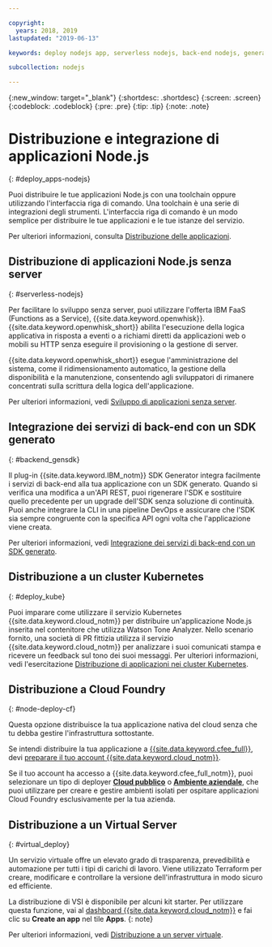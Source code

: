```yaml
---

copyright:
  years: 2018, 2019
lastupdated: "2019-06-13"

keywords: deploy nodejs app, serverless nodejs, back-end nodejs, generated sdk nodejs, cloud foundry deploy nodejs, kubernetes deploy nodejs, virtual nodejs

subcollection: nodejs

---
```


{:new_window: target="_blank"}
{:shortdesc: .shortdesc}
{:screen: .screen}
{:codeblock: .codeblock}
{:pre: .pre}
{:tip: .tip}
{:note: .note}

# Distribuzione e integrazione di applicazioni Node.js
{: #deploy_apps-nodejs}

Puoi distribuire le tue applicazioni Node.js con una toolchain oppure utilizzando l'interfaccia riga di comando. Una toolchain è una serie di integrazioni degli strumenti. L'interfaccia riga di comando è un modo semplice per distribuire le tue applicazioni e le tue istanze del servizio.

Per ulteriori informazioni, consulta [Distribuzione delle applicazioni](/docs/apps?topic=creating-apps-deploying-apps).

## Distribuzione di applicazioni Node.js senza server
{: #serverless-nodejs}

Per facilitare lo sviluppo senza server, puoi utilizzare l'offerta IBM FaaS (Functions as a Service), {{site.data.keyword.openwhisk}}. {{site.data.keyword.openwhisk_short}} abilita l'esecuzione della logica applicativa in risposta a eventi o a richiami diretti da applicazioni web o mobili su HTTP senza eseguire il provisioning o la gestione di server.

{{site.data.keyword.openwhisk_short}} esegue l'amministrazione del sistema, come il ridimensionamento automatico, la gestione della disponibilità e la manutenzione, consentendo agli sviluppatori di rimanere concentrati sulla scrittura della logica dell'applicazione.

Per ulteriori informazioni, vedi [Sviluppo di applicazioni senza server](/docs/apps/deploying?topic=creating-apps-serverless).

## Integrazione dei servizi di back-end con un SDK generato
{: #backend_gensdk}

Il plug-in {{site.data.keyword.IBM_notm}} SDK Generator integra facilmente i servizi di back-end alla tua applicazione con un SDK generato. Quando si verifica una modifica a un'API REST, puoi rigenerare l'SDK e sostituire quello precedente per un upgrade dell'SDK senza soluzione di continuità. Puoi anche integrare la CLI in una pipeline DevOps e assicurare che l'SDK sia sempre congruente con la specifica API ogni volta che l'applicazione viene creata.

Per ulteriori informazioni, vedi [Integrazione dei servizi di back-end con un SDK generato](/docs/swift/backend?topic=swift-sdkgen-cli).

## Distribuzione a un cluster Kubernetes
{: #deploy_kube}

Puoi imparare come utilizzare il servizio Kubernetes {{site.data.keyword.cloud_notm}} per distribuire un'applicazione Node.js inserita nel contenitore che utilizza Watson Tone Analyzer. Nello scenario fornito, una società di PR fittizia utilizza il servizio {{site.data.keyword.cloud_notm}} per analizzare i suoi comunicati stampa e ricevere un feedback sul tono dei suoi messaggi. Per ulteriori informazioni, vedi l'esercitazione [Distribuzione di applicazioni nei cluster Kubernetes](/docs/containers?topic=containers-cs_apps_tutorial).

## Distribuzione a Cloud Foundry
{: #node-deploy-cf}

Questa opzione distribuisce la tua applicazione nativa del cloud senza che tu debba gestire l'infrastruttura sottostante.

Se intendi distribuire la tua applicazione a [{{site.data.keyword.cfee_full}}](/docs/cloud-foundry?topic=cloud-foundry-about), devi [preparare il tuo account {{site.data.keyword.cloud_notm}}](/docs/cloud-foundry?topic=cloud-foundry-prepare).

Se il tuo account ha accesso a {{site.data.keyword.cfee_full_notm}}, puoi selezionare un tipo di deployer **[Cloud pubblico](/docs/cloud-foundry-public?topic=cloud-foundry-public-about-cf)** o **[Ambiente aziendale](/docs/cloud-foundry-public?topic=cloud-foundry-public-cfee)**, che puoi utilizzare per creare e gestire ambienti isolati per ospitare applicazioni Cloud Foundry esclusivamente per la tua azienda.

## Distribuzione a un Virtual Server
{: #virtual_deploy}

Un servizio virtuale offre un elevato grado di trasparenza, prevedibilità e automazione per tutti i tipi di carichi di lavoro. Viene utilizzato Terraform per creare, modificare e controllare la versione dell'infrastruttura in modo sicuro ed efficiente.

  La distribuzione di VSI è disponibile per alcuni kit starter. Per utilizzare questa funzione, vai al [dashboard {{site.data.keyword.cloud_notm}}](https://{DomainName}) e fai clic su **Create an app** nel tile **Apps**.
  {: note} 

Per ulteriori informazioni, vedi [Distribuzione a un server virtuale](/docs/vsi?topic=virtual-servers-deploying-to-a-virtual-server).
